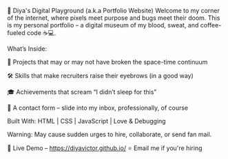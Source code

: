 🌟 Diya's Digital Playground (a.k.a Portfolio Website)
Welcome to my corner of the internet, where pixels meet purpose and bugs meet their doom.
This is my personal portfolio – a digital museum of my blood, sweat, and coffee-fueled code ☕💻.

What’s Inside:

🧠 Projects that may or may not have broken the space-time continuum

🛠️ Skills that make recruiters raise their eyebrows (in a good way)

🎓 Achievements that scream “I didn’t sleep for this”

📮 A contact form – slide into my inbox, professionally, of course

Built With: HTML | CSS | JavaScript | Love & Debugging 

Warning: May cause sudden urges to hire, collaborate, or send fan mail.

🎯 Live Demo – https://diyavictor.github.io/
⭐ Email me if you're hiring 
